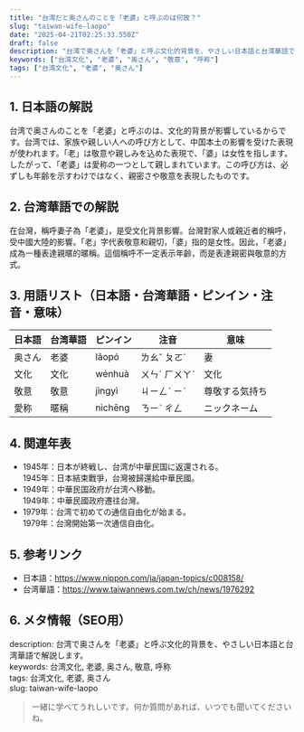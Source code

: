 ```yaml
---
title: "台湾だと奥さんのことを「老婆」と呼ぶのは何故？"
slug: "taiwan-wife-laopo"
date: "2025-04-21T02:25:33.550Z"
draft: false
description: "台湾で奥さんを「老婆」と呼ぶ文化的背景を、やさしい日本語と台湾華語で解説します。"
keywords: ["台湾文化", "老婆", "奥さん", "敬意", "呼称"]
tags: ["台湾文化", "老婆", "奥さん"]
---
```


## 1. 日本語の解説  
台湾で奥さんのことを「老婆」と呼ぶのは、文化的背景が影響しているからです。台湾では、家族や親しい人への呼び方として、中国本土の影響を受けた表現が使われます。「老」は敬意や親しみを込めた表現で、「婆」は女性を指します。したがって、「老婆」は愛称の一つとして親しまれています。この呼び方は、必ずしも年齢を示すわけではなく、親密さや敬意を表現したものです。

## 2. 台湾華語での解説  
在台灣，稱呼妻子為「老婆」，是受文化背景影響。台灣對家人或親近者的稱呼，受中國大陸的影響。「老」字代表敬意和親切，「婆」指的是女性。因此，「老婆」成為一種表達親暱的暱稱。這個稱呼不一定表示年齡，而是表達親密與敬意的方式。

## 3. 用語リスト（日本語・台湾華語・ピンイン・注音・意味）  
| 日本語 | 台湾華語 | ピンイン | 注音 | 意味 |
|---------|----------|----------|------|------|
| 奥さん | 老婆   | lǎopó  | ㄌㄠˇ ㄆㄛˊ | 妻 |
| 文化   | 文化   | wénhuà | ㄨㄣˊ ㄏㄨㄚˋ | 文化 |
| 敬意   | 敬意   | jìngyì | ㄐㄧㄥˋ ㄧˋ | 尊敬する気持ち |
| 愛称   | 暱稱   | nìchēng | ㄋㄧˋ ㄔㄥ | ニックネーム |

## 4. 関連年表  
- 1945年：日本が終戦し、台湾が中華民国に返還される。  
  1945年：日本結束戰爭，台灣被歸還給中華民國。
- 1949年：中華民国政府が台湾へ移動。  
  1949年：中華民國政府遷往台灣。
- 1979年：台湾で初めての通信自由化が始まる。  
  1979年：台灣開始第一次通信自由化。

## 5. 参考リンク  
- 日本語：https://www.nippon.com/ja/japan-topics/c008158/
- 台湾華語：https://www.taiwannews.com.tw/ch/news/1976292

## 6. メタ情報（SEO用）  
description: 台湾で奥さんを「老婆」と呼ぶ文化的背景を、やさしい日本語と台湾華語で解説します。  
keywords: 台湾文化, 老婆, 奥さん, 敬意, 呼称  
tags: 台湾文化, 老婆, 奥さん  
slug: taiwan-wife-laopo  

> 一緒に学べてうれしいです。何か質問があれば、いつでも聞いてくださいね。